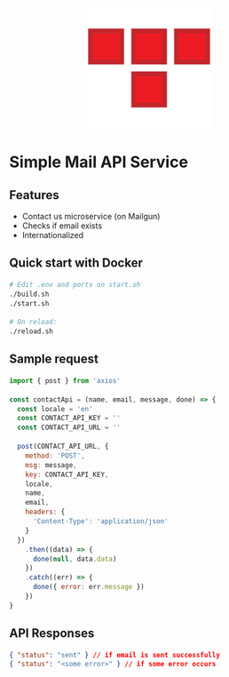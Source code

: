 <p align="center">
  <a href="https://talaikis.com/">
    <img alt="Talaikis Ltd." src="https://github.com/TalaikisInc/talaikis.com_react/blob/master/media/logo.png" width="220">
  </a>
</p>

# Simple Mail API Service

## Features

* Contact us microservice (on Mailgun)
* Checks if email exists
* Internationalized

## Quick start with Docker

```bash
# Edit .env and ports on start.sh
./build.sh
./start.sh

# On reload:
./reload.sh
```

## Sample request

```js
import { post } from 'axios'

const contactApi = (name, email, message, done) => {
  const locale = 'en'
  const CONTACT_API_KEY = ''
  const CONTACT_API_URL = ''

  post(CONTACT_API_URL, {
    method: 'POST',
    msg: message,
    key: CONTACT_API_KEY,
    locale,
    name,
    email,
    headers: {
      'Content-Type': 'application/json'
    }
  })
    .then((data) => {
      done(null, data.data)
    })
    .catch((err) => {
      done({ error: err.message })
    })
}
```

## API Responses

```json
{ "status": "sent" } // if email is sent successfully
{ "status": "<some error>" } // if some error occurs
```
